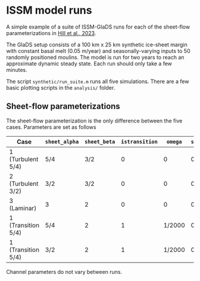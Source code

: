 # ISSM model runs

A simple example of a suite of ISSM-GlaDS runs for each of the sheet-flow parameterizations in [Hill et al., 2023](https://doi.org/10.1017/jog.2023.103).

The GlaDS setup consists of a 100 km x 25 km synthetic ice-sheet margin with constant basal melt (0.05 m/year) and seasonally-varying inputs to 50 randomly positioned moulins. The model is run for two years to reach an approximate dynamic steady state. Each run should only take a few minutes.

The script `synthetic/run_suite.m` runs all five simulations. There are a few basic plotting scripts in the `analysis/` folder.

## Sheet-flow parameterizations

The sheet-flow parameterization is the only difference between the five cases. Parameters are set as follows

Case                | `sheet_alpha` | `sheet_beta` | `istransition` | `omega` | `sheet_conductivity`
------------------- | --------------| ------------ | -------------- | ------- | ------------------------
1 (Turbulent 5/4)   |  5/4          | 3/2          | 0              | 0       | 0.0071
2 (Turbulent 3/2)   |  3/2          | 3/2          | 0              | 0       | 0.0134
3 (Laminar)         |  3            | 2            | 0              | 0       | 0.05
1 (Transition 5/4)  |  5/4          | 2            | 1              | 1/2000  | 0.05
1 (Transition 5/4)  |  3/2          | 2            | 1              | 1/2000  | 0.05

Channel parameters do not vary between runs.